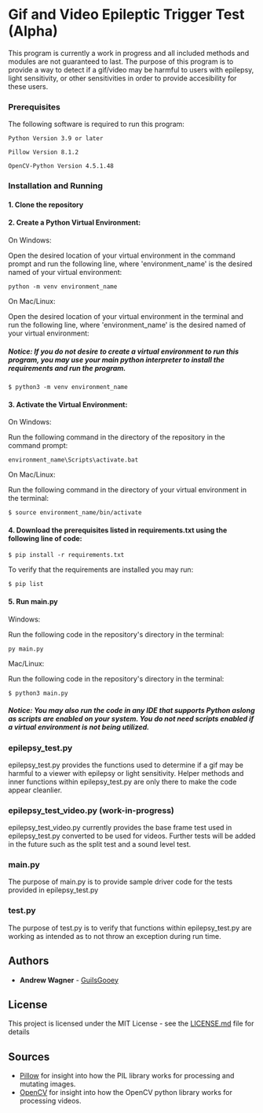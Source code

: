 # Gif and Video Epileptic Trigger Test (Alpha)

This program is currently a work in progress and all included methods and modules are not guaranteed to last.
The purpose of this program is to provide a way to detect if a gif/video may be harmful to users with epilepsy,
light sensitivity, or other sensitivities in order to provide accesibility for these users.

### Prerequisites

The following software is required to run this program:

```
Python Version 3.9 or later
```

```
Pillow Version 8.1.2
```

```
OpenCV-Python Version 4.5.1.48
```

### Installation and Running

#### 1. Clone the repository

#### 2. Create a Python Virtual Environment:

On Windows:

Open the desired location of your virtual environment in the command prompt and run the following line, where 'environment_name' is the desired named of your virtual environment:

```
python -m venv environment_name
```

On Mac/Linux:

Open the desired location of your virtual environment in the terminal and run the following line, where 'environment_name' is the desired named of your virtual environment:

##### Notice: If you do not desire to create a virtual environment to run this program, you may use your main python interpreter to install the requirements and run the program.

```
$ python3 -m venv environment_name
```

#### 3. Activate the Virtual Environment:

On Windows:

Run the following command in the directory of the repository in the command prompt:

```
environment_name\Scripts\activate.bat
```

On Mac/Linux:

Run the following command in the directory of your virtual environment in the terminal:

```
$ source environment_name/bin/activate
```

#### 4. Download the prerequisites listed in requirements.txt using the following line of code:

```
$ pip install -r requirements.txt
```

To verify that the requirements are installed you may run:

```
$ pip list
```

#### 5. Run main.py

Windows:

Run the following code in the repository's directory in the terminal:

```
py main.py
```

Mac/Linux:

Run the following code in the repository's directory in the terminal:

```
$ python3 main.py
```

##### Notice: You may also run the code in any IDE that supports Python aslong as scripts are enabled on your system. You do not need scripts enabled if a virtual environment is not being utilized.

### epilepsy_test.py

epilepsy_test.py provides the functions used to determine if a gif may be harmful to a viewer with epilepsy or light sensitivity. Helper methods and inner functions within epilepsy_test.py are only there to make the code appear cleanlier.

### epilepsy_test_video.py (work-in-progress)

epilepsy_test_video.py currently provides the base frame test used in epilepsy_test.py converted to be used for videos. Further tests will be added in the future such as the split test and a sound level test.

### main.py

The purpose of main.py is to provide sample driver code for the tests provided in epilepsy_test.py

### test.py

The purpose of test.py is to verify that functions within epilepsy_test.py are working as intended as to not throw an exception during run time.

## Authors

- **Andrew Wagner** - [GuiIsGooey](https://github.com/guiisgooey)

## License

This project is licensed under the MIT License - see the [LICENSE.md](LICENSE.md) file for details

## Sources

- [Pillow](https://pillow.readthedocs.io/en/stable/) for insight into how the PIL library works for processing and mutating images.
- [OpenCV](https://pypi.org/project/opencv-python/) for insight into how the OpenCV python library works for processing videos.
